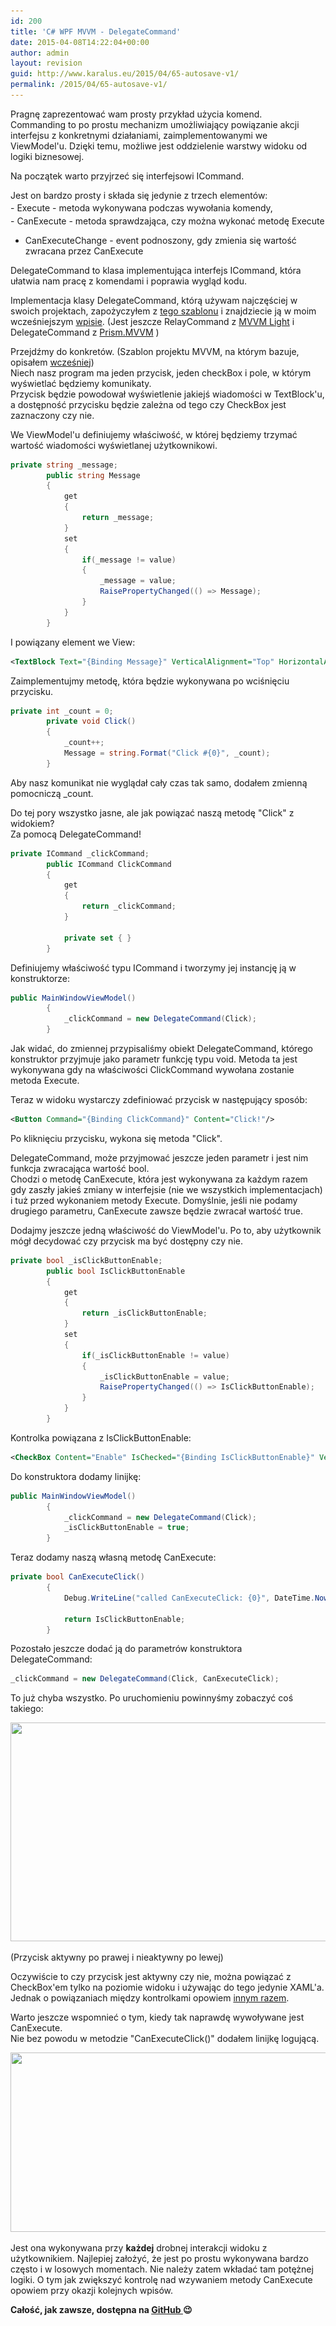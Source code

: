 ```yaml
---
id: 200
title: 'C# WPF MVVM - DelegateCommand'
date: 2015-04-08T14:22:04+00:00
author: admin
layout: revision
guid: http://www.karalus.eu/2015/04/65-autosave-v1/
permalink: /2015/04/65-autosave-v1/
---
```

Pragnę zaprezentować wam prosty przykład użycia komend.  
Commanding to po prostu mechanizm umożliwiający powiązanie akcji interfejsu z konkretnymi działaniami, zaimplementowanymi we ViewModel'u. Dzięki temu, możliwe jest oddzielenie warstwy widoku od logiki biznesowej.

Na początek warto przyjrzeć się interfejsowi ICommand.<!--more-->

Jest on bardzo prosty i składa się jedynie z trzech elementów:  
<span style="line-height: 1.7em;">- Execute - metoda wykonywana podczas wywołania komendy,<br /> </span>- CanExecute - metoda sprawdzająca, czy można wykonać metodę Execute  
- CanExecuteChange - event podnoszony, gdy zmienia się wartość zwracana przez CanExecute

DelegateCommand to klasa implementująca interfejs ICommand, która ułatwia nam pracę z komendami i poprawia wygląd kodu.

Implementacja klasy DelegateCommand, którą używam najczęściej w swoich projektach, zapożyczyłem z <a href="http://visualstudiogallery.msdn.microsoft.com/970005b8-ee15-4295-9960-375e6ea1276c" target="_blank">tego szablonu</a> i znajdziecie ją w moim wcześniejszym <a href="/2014/08/c-wpf-mvvm-nowy-projekt-project-template/" target="_blank">wpisie</a>. (Jest jeszcze RelayCommand z <a href="https://mvvmlight.codeplex.com/" target="_blank">MVVM Light</a> i DelegateCommand z <a href="http://www.nuget.org/packages/Prism.Mvvm" target="_blank">Prism.MVVM</a> )

Przejdźmy do konkretów. (Szablon projektu MVVM, na którym bazuje, opisałem <a href="/2014/08/c-wpf-mvvm-nowy-projekt-project-template/" target="_blank">wcześniej</a>)  
Niech nasz program ma jeden przycisk, jeden checkBox i pole, w którym wyświetlać będziemy komunikaty.  
Przycisk będzie powodował wyświetlenie jakiejś wiadomości w TextBlock'u, a dostępność przycisku będzie zależna od tego czy CheckBox jest zaznaczony czy nie.

We ViewModel'u definiujemy właściwość, w której będziemy trzymać wartość wiadomości wyświetlanej użytkownikowi.

```csharp
private string _message;
        public string Message
        {
            get
            {
                return _message;
            }
            set
            {
                if(_message != value)
                {
                    _message = value;
                    RaisePropertyChanged(() => Message);
                }
            }
        }
```

I powiązany element we View:

```xml
<TextBlock Text="{Binding Message}" VerticalAlignment="Top" HorizontalAlignment="Center"/>
```

Zaimplementujmy metodę, która będzie wykonywana po wciśnięciu przycisku.

```csharp
private int _count = 0;
        private void Click()
        {
            _count++;
            Message = string.Format("Click #{0}", _count);
        }
```

Aby nasz komunikat nie wyglądał cały czas tak samo, dodałem zmienną pomocniczą _count.

Do tej pory wszystko jasne, ale jak powiązać naszą metodę "Click" z widokiem?  
Za pomocą DelegateCommand!

```csharp
private ICommand _clickCommand;
        public ICommand ClickCommand
        {
            get
            {
                return _clickCommand;
            }

            private set { }
        }
```

Definiujemy właściwość typu ICommand i tworzymy jej instancję ją w konstruktorze:

```csharp
public MainWindowViewModel()
        {
            _clickCommand = new DelegateCommand(Click);
        }
```

Jak widać, do zmiennej przypisaliśmy obiekt DelegateCommand, którego konstruktor przyjmuje jako parametr funkcję typu void. Metoda ta jest wykonywana gdy na właściwości ClickCommand wywołana zostanie metoda Execute.

Teraz w widoku wystarczy zdefiniować przycisk w następujący sposób:

```xml
<Button Command="{Binding ClickCommand}" Content="Click!"/>
```

Po kliknięciu przycisku, wykona się metoda "Click".

DelegateCommand, może przyjmować jeszcze jeden parametr i jest nim funkcja zwracająca wartość bool.  
Chodzi o metodę CanExecute, która jest wykonywana za każdym razem gdy zaszły jakieś zmiany w interfejsie (nie we wszystkich implementacjach) i tuż przed wykonaniem metody Execute. Domyślnie, jeśli nie podamy drugiego parametru, CanExecute zawsze będzie zwracał wartość true.

Dodajmy jeszcze jedną właściwość do ViewModel'u. Po to, aby użytkownik mógł decydować czy przycisk ma być dostępny czy nie.

```csharp
private bool _isClickButtonEnable;
        public bool IsClickButtonEnable
        {
            get
            {
                return _isClickButtonEnable;
            }
            set
            {
                if(_isClickButtonEnable != value)
                {
                    _isClickButtonEnable = value;
                    RaisePropertyChanged(() => IsClickButtonEnable);
                }
            }
        }
```

Kontrolka powiązana z IsClickButtonEnable:

```xml
<CheckBox Content="Enable" IsChecked="{Binding IsClickButtonEnable}" VerticalAlignment="Top" HorizontalAlignment="Left"/>
```

Do konstruktora dodamy linijkę:

```csharp
public MainWindowViewModel()
        {
            _clickCommand = new DelegateCommand(Click);
            _isClickButtonEnable = true;
        }
```

Teraz dodamy naszą własną metodę CanExecute:

```csharp
private bool CanExecuteClick()
        {
            Debug.WriteLine("called CanExecuteClick: {0}", DateTime.Now);

            return IsClickButtonEnable;
        }
```

Pozostało jeszcze dodać ją do parametrów konstruktora DelegateCommand:

```csharp
_clickCommand = new DelegateCommand(Click, CanExecuteClick);
```

To już chyba wszystko. Po uruchomieniu powinnyśmy zobaczyć coś takiego:

[<img class="alignnone wp-image-67 size-full" src="/wp-content/uploads/2014/10/DelegateCommand_1.png?resize=1056%2C350" alt="" width="1056" height="350" srcset="/wp-content/uploads/2014/10/DelegateCommand_1.png?w=1056 1056w, /wp-content/uploads/2014/10/DelegateCommand_1.png?resize=300%2C99 300w, /wp-content/uploads/2014/10/DelegateCommand_1.png?resize=1024%2C339 1024w" sizes="(max-width: 1000px) 100vw, 1000px" data-recalc-dims="1" />](/wp-content/uploads/2014/10/DelegateCommand_1.png)

(Przycisk aktywny po prawej i nieaktywny po lewej)

Oczywiście to czy przycisk jest aktywny czy nie, można powiązać z CheckBox'em tylko na poziomie widoku i używając do tego jedynie XAML'a.  
Jednak o powiązaniach między kontrolkami opowiem <a href="/2014/10/c-wpf-mvvm-binding-to-element/" target="_blank">innym razem</a>.

Warto jeszcze wspomnieć o tym, kiedy tak naprawdę wywoływane jest CanExecute.  
Nie bez powodu w metodzie "CanExecuteClick()" dodałem linijkę logującą.

[<img class="aligncenter wp-image-72 size-full" src="/wp-content/uploads/2014/10/DelegateCommand_2.png?resize=556%2C287" alt="" width="556" height="287" srcset="/wp-content/uploads/2014/10/DelegateCommand_2.png?w=556 556w, /wp-content/uploads/2014/10/DelegateCommand_2.png?resize=300%2C154 300w" sizes="(max-width: 556px) 100vw, 556px" data-recalc-dims="1" />](/wp-content/uploads/2014/10/DelegateCommand_2.png)

 

Jest ona wykonywana przy **każdej** drobnej interakcji widoku z użytkownikiem. Najlepiej założyć, że jest po prostu wykonywana bardzo często i w losowych momentach. Nie należy zatem wkładać tam potężnej logiki. O tym jak zwiększyć kontrolę nad wzywaniem metody CanExecute opowiem przy okazji kolejnych wpisów.

 

**Całość, jak zawsze, dostępna na <a href="https://github.com/AdrianRamzes/DelegateCommandExample" target="_blank">GitHub </a>😉**